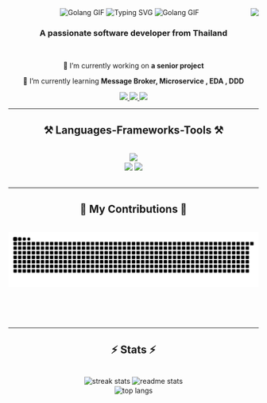 <img align="right" src="https://visitor-badge.laobi.icu/badge?page_id=Rehunt671.Rehunt671" />
 <div align="center">
      <img src="https://miro.medium.com/v2/resize:fit:500/format:webp/0*t93Y3LrMvw4v-kGy.gif" alt="Golang GIF" style="width: 130px; height: auto;" />
      <img src="https://readme-typing-svg.herokuapp.com/?font=Righteous&size=35&center=true&vCenter=true&width=500&height=70&duration=4000&lines=Hi+There!+👋;+I'm+Thanawin+Saithong!;" alt="Typing SVG" />
      <img src="https://miro.medium.com/v2/resize:fit:500/format:webp/0*t93Y3LrMvw4v-kGy.gif" alt="Golang GIF" style="width: 130px; height: auto;" />
<!--   https://raw.githubusercontent.com/gist/brudnak/6c21505423e4ff089ab704ec79b5a096/raw/b2d3dec32474b2121b179920734b259323a7c250/go.gif -->
  </div>



<h3 align="center">A passionate software developer from Thailand </h3>

<br/>

<div align="center">
 
 🔭 I’m currently working on **a senior project**
 
 🌱 I’m currently learning **Message Broker, Microservice , EDA , DDD**

 </div>
 
<div align="center"> 
  <a href="mailto:nonokub.671@gmail.com">
    <img src="https://img.shields.io/badge/Gmail-333333?style=for-the-badge&logo=gmail&logoColor=red" />
  </a>
  <a href="https://www.linkedin.com/in/thanawin-saithong-12130415a/" target="_blank">
    <img src="https://img.shields.io/badge/LinkedIn-0077B5?style=for-the-badge&logo=linkedin&logoColor=white" target="_blank" />
  </a>
  <a href="https://Rehunt671.github.io" target="_blank">
     <img src="https://img.shields.io/badge/Portfolio-FF5722?style=for-the-badge&logo=todoist&logoColor=white" target="_blank" /> 
  </a>
</div>

 <hr/>

<h2 align="center">⚒️ Languages-Frameworks-Tools ⚒️</h2>
<br/>
<div align="center">
    <img src="https://skillicons.dev/icons?i=html,css,tailwind,bootstrap,mui,react,nextjs" /><br/>
    <img src="https://skillicons.dev/icons?i=vscode,idea,postman,git,github,gitlab,docker,grafana,prometheus,cypress" /> 
    <img src="https://skillicons.dev/icons?i=python,cpp,javascript,typescript,nestjs,go,java,spring,laravel,mongodb,mysql,postgres,redis,rabbitmq" /><br>
</div>

<br/>
<hr/>

<div align="center">
  <h2>🐍 My Contributions 🐍</h2>
  <br>
  <img alt="snake eating my contributions" src="https://raw.githubusercontent.com/Rehunt671/Rehunt671/output/github-contribution-grid-snake.svg" />
  
  <br/><br/><br/>
</div>

<hr/>

<h2 align="center">⚡ Stats ⚡</h2>
<br>
<div align=center>
  <img width=390 src="https://github-readme-streak-stats-salesp07.vercel.app/?user=Rehunt671&count_private=true&theme=react&border_radius=10" alt="streak stats"/>
  <img width=390 src="https://github-readme-stats-salesp07.vercel.app/api?username=Rehunt671&count_private=true&show_icons=true&theme=react&rank_icon=github&border_radius=10" alt="readme stats" />
  <br/>
  <img width=325 align="center" src="https://github-readme-stats-salesp07.vercel.app/api/top-langs/?username=salesp07&hide=HTML&langs_count=8&layout=compact&theme=react&border_radius=10&size_weight=0.5&count_weight=0.5&exclude_repo=github-readme-stats" alt="top langs" />
</div>

